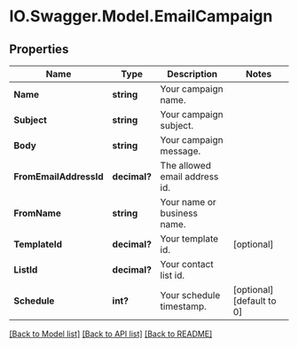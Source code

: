 # IO.Swagger.Model.EmailCampaign
## Properties

Name | Type | Description | Notes
------------ | ------------- | ------------- | -------------
**Name** | **string** | Your campaign name. | 
**Subject** | **string** | Your campaign subject. | 
**Body** | **string** | Your campaign message. | 
**FromEmailAddressId** | **decimal?** | The allowed email address id. | 
**FromName** | **string** | Your name or business name. | 
**TemplateId** | **decimal?** | Your template id. | [optional] 
**ListId** | **decimal?** | Your contact list id. | 
**Schedule** | **int?** | Your schedule timestamp. | [optional] [default to 0]

[[Back to Model list]](../README.md#documentation-for-models) [[Back to API list]](../README.md#documentation-for-api-endpoints) [[Back to README]](../README.md)

